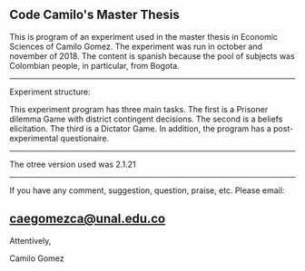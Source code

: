 Code Camilo's Master Thesis
---
This is program of an experiment used in the master thesis in Economic Sciences of Camilo Gomez. The experiment was run in october and november of 2018. The content is spanish because the pool of subjects was Colombian people, in particular, from Bogota. 

---
Experiment structure:

This experiment program has three main tasks. The first is a Prisoner dilemma Game with district contingent decisions. The second is a beliefs elicitation. The third is a Dictator Game. In addition, the program has a post-experimental questionaire. 

---

The otree version used was 2.1.21

---
If you have any comment, suggestion, question, praise, etc. Please email:

caegomezca@unal.edu.co
---

Attentively,

Camilo Gomez
  

